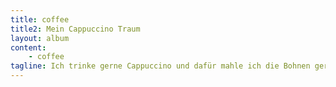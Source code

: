 ```yaml
---
title: coffee
title2: Mein Cappuccino Traum
layout: album
content:
    - coffee
tagline: Ich trinke gerne Cappuccino und dafür mahle ich die Bohnen gerne per Hand.
---
```


